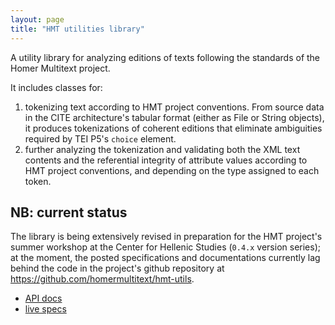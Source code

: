 ```yaml
---
layout: page
title: "HMT utilities library"
---
```


A utility library for analyzing editions of texts following the standards of the Homer Multitext project.


It includes classes for:

1. tokenizing text according to HMT project conventions.  From source data in the CITE architecture's tabular format (either as File or String objects), it produces tokenizations of coherent editions that eliminate ambiguities required by TEI P5's `choice` element.
2. further analyzing the tokenization and validating both the XML text contents and the referential integrity of attribute values according to HMT project conventions, and depending on the type assigned to each token.


## NB:  current status ##

The library is being extensively revised in preparation for the HMT project's summer workshop at the Center for Hellenic Studies (`0.4.x` version series);  at the moment, the posted specifications and documentations currently lag behind the code in the project's github repository at <https://github.com/homermultitext/hmt-utils>.

- [API docs](api)
- [live specs](specs/HmtUtils.html)